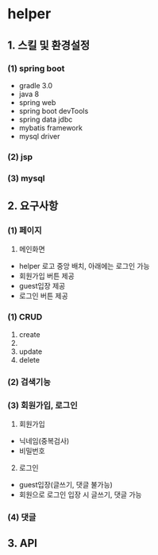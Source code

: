 # helper
## 1. 스킬 및 환경설정
### (1) spring boot
* gradle 3.0
* java 8
* spring web
* spring boot devTools
* spring data jdbc
* mybatis framework
* mysql driver


### (2) jsp
### (3) mysql

## 2. 요구사항
### (1) 페이지
1. 메인화면
* helper 로고 중앙 배치, 아래에는 로그인 가능
* 회원가입 버튼 제공
* guest입장 제공
* 로그인 버튼 제공

### (1) CRUD
1. create
2.
3. update
4. delete

### (2) 검색기능
### (3) 회원가입, 로그인
1. 회원가입
* 닉네임(중복검사)
* 비밀번호

2. 로그인
* guest입장(글쓰기, 댓글 불가능)
* 회원으로 로그인 입장 시 글쓰기, 댓글 가능

### (4) 댓글

## 3. API
